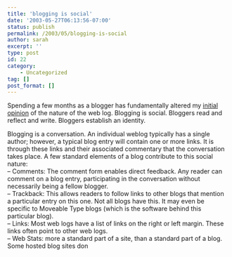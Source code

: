 ```yaml
---
title: 'blogging is social'
date: '2003-05-27T06:13:56-07:00'
status: publish
permalink: /2003/05/blogging-is-social
author: sarah
excerpt: ''
type: post
id: 22
category:
    - Uncategorized
tag: []
post_format: []
---
```

Spending a few months as a blogger has fundamentally altered my [initial opinion](https://www.ultrasaurus.com/sarahblog/archives/000002.html) of the nature of the web log. Blogging is social. Bloggers read and reflect and write. Bloggers establish an identity.

Blogging is a conversation. An individual weblog typically has a single author; however, a typical blog entry will contain one or more links. It is through these links and their associated commentary that the conversation takes place. A few standard elements of a blog contribute to this social nature:  
– Comments: The comment form enables direct feedback. Any reader can comment on a blog entry, participating in the conversation without necessarily being a fellow blogger.  
– Trackback: This allows readers to follow links to other blogs that mention a particular entry on this one. Not all blogs have this. It may even be specific to Moveable Type blogs (which is the software behind this particular blog).  
– Links: Most web logs have a list of links on the right or left margin. These links often point to other web logs.  
– Web Stats: more a standard part of a site, than a standard part of a blog. Some hosted blog sites don